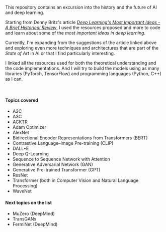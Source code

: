This repository contains an excursion into the history and the future of AI and deep learning.

Starting from Denny Britz's article [*Deep Learning's Most Important Ideas - A Brief Historical Review*](https://dennybritz.com/blog/deep-learning-most-important-ideas/), I used the resources proposed and more to code and learn about some of the *most important ideas in deep learning*.

Currently, I'm expanding from the suggestions of the article linked above and exploring even more techniques and architectures that are part of the *State of Art* in AI or that I find particularly interesting.

I linked all the resources used for both the theoretical understanding and the code implementations. And I will try to build the models using as many libraries (PyTorch, TensorFlow) and programming languages (Python, C++) as I can.

<br>

#### Topics covered
* A2C
* A3C
* ACKTR
* Adam Optimizer
* AlexNet
* Bidirectional Encoder Representations from Transformers (BERT)
* Contrastive Language–Image Pre-training (CLIP)
* DALL•E
* Deep Q-Learning
* Sequence to Sequence Network with Attention
* Generative Adversarial Network (GAN)
* Generative Pre-trained Transformer (GPT)
* ResNet
* Transformer (both in Computer Vision and Natural Language Processing)
* WaveNet

#### Next topics on the list
* MuZero (DeepMind)
* TransGANs
* FermiNet (DeepMind)
